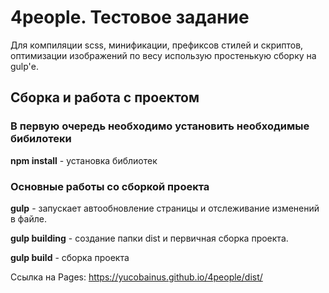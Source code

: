 # 4people. Тестовое задание

Для компиляции scss, минификации, префиксов стилей и скриптов, оптимизации изображений по весу использую простенькую сборку на gulp'е.

## Сборка и работа с проектом

### В первую очередь необходимо установить необходимые бибилотеки

**npm install** - установка библиотек

### Основные работы со сборкой проекта

**gulp** - запускает автообновление страницы и отслеживание изменений в файле.

**gulp building** - создание папки dist и первичная сборка проекта.

**gulp build** - сборка проекта

Ссылка на Pages: https://yucobainus.github.io/4people/dist/